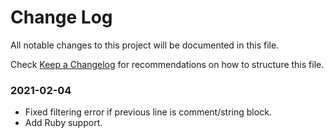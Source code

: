 # Change Log

All notable changes to this project will be documented in this file.

Check [Keep a Changelog](http://keepachangelog.com/) for recommendations on how to structure this file.


### 2021-02-04

* Fixed filtering error if previous line is comment/string block.
* Add Ruby support.
